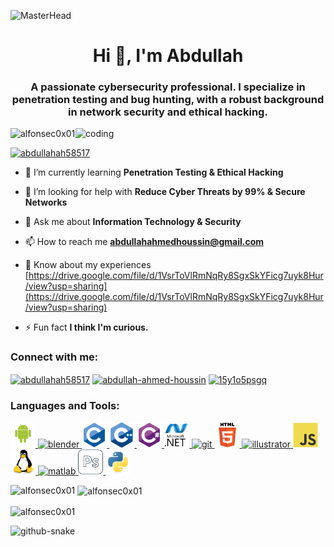 ![MasterHead](https://drive.google.com/file/d/1PukNMHgJhGPrJdHCc3CA4_0MDL8cz7VH/view?usp=drive_link)
<h1 align="center">Hi 👋, I'm Abdullah</h1>
<h3 align="center">A passionate cybersecurity professional. I specialize in penetration testing and bug hunting, with a robust background in network security and ethical hacking.</h3>
<img align="right" alt="coding" width="400" src="https://cdn.dribbble.com/users/1162077/screenshots/3848914/programmer.gif">

<p align="left"> <img src="https://komarev.com/ghpvc/?username=alfonsec0x01&label=Profile%20views&color=0e75b6&style=flat" alt="alfonsec0x01" /> </p>

<p align="left"> <a href="https://twitter.com/abdullahah58517" target="blank"><img src="https://img.shields.io/twitter/follow/abdullahah58517?logo=twitter&style=for-the-badge" alt="abdullahah58517" /></a> </p>

- 🌱 I’m currently learning **Penetration Testing & Ethical Hacking**

- 🤝 I’m looking for help with **Reduce Cyber Threats by 99% & Secure Networks**

- 💬 Ask me about **Information Technology & Security**

- 📫 How to reach me **abdullahahmedhoussin@gmail.com**

- 📄 Know about my experiences [https://drive.google.com/file/d/1VsrToVlRmNqRy8SgxSkYFicg7uyk8Hur/view?usp=sharing](https://drive.google.com/file/d/1VsrToVlRmNqRy8SgxSkYFicg7uyk8Hur/view?usp=sharing)

- ⚡ Fun fact **I think I'm curious.**

<h3 align="left">Connect with me:</h3>
<p align="left">
<a href="https://twitter.com/abdullahah58517" target="blank"><img align="center" src="https://raw.githubusercontent.com/rahuldkjain/github-profile-readme-generator/master/src/images/icons/Social/twitter.svg" alt="abdullahah58517" height="30" width="40" /></a>
<a href="https://linkedin.com/in/abdullah-ahmed-houssin" target="blank"><img align="center" src="https://raw.githubusercontent.com/rahuldkjain/github-profile-readme-generator/master/src/images/icons/Social/linked-in-alt.svg" alt="abdullah-ahmed-houssin" height="30" width="40" /></a>
<a href="https://fb.com/15y1o5psgq" target="blank"><img align="center" src="https://raw.githubusercontent.com/rahuldkjain/github-profile-readme-generator/master/src/images/icons/Social/facebook.svg" alt="15y1o5psgq" height="30" width="40" /></a>
</p>

<h3 align="left">Languages and Tools:</h3>
<p align="left"> <a href="https://developer.android.com" target="_blank" rel="noreferrer"> <img src="https://raw.githubusercontent.com/devicons/devicon/master/icons/android/android-original-wordmark.svg" alt="android" width="40" height="40"/> </a> <a href="https://www.blender.org/" target="_blank" rel="noreferrer"> <img src="https://download.blender.org/branding/community/blender_community_badge_white.svg" alt="blender" width="40" height="40"/> </a> <a href="https://www.cprogramming.com/" target="_blank" rel="noreferrer"> <img src="https://raw.githubusercontent.com/devicons/devicon/master/icons/c/c-original.svg" alt="c" width="40" height="40"/> </a> <a href="https://www.w3schools.com/cpp/" target="_blank" rel="noreferrer"> <img src="https://raw.githubusercontent.com/devicons/devicon/master/icons/cplusplus/cplusplus-original.svg" alt="cplusplus" width="40" height="40"/> </a> <a href="https://www.w3schools.com/cs/" target="_blank" rel="noreferrer"> <img src="https://raw.githubusercontent.com/devicons/devicon/master/icons/csharp/csharp-original.svg" alt="csharp" width="40" height="40"/> </a> <a href="https://dotnet.microsoft.com/" target="_blank" rel="noreferrer"> <img src="https://raw.githubusercontent.com/devicons/devicon/master/icons/dot-net/dot-net-original-wordmark.svg" alt="dotnet" width="40" height="40"/> </a> <a href="https://git-scm.com/" target="_blank" rel="noreferrer"> <img src="https://www.vectorlogo.zone/logos/git-scm/git-scm-icon.svg" alt="git" width="40" height="40"/> </a> <a href="https://www.w3.org/html/" target="_blank" rel="noreferrer"> <img src="https://raw.githubusercontent.com/devicons/devicon/master/icons/html5/html5-original-wordmark.svg" alt="html5" width="40" height="40"/> </a> <a href="https://www.adobe.com/in/products/illustrator.html" target="_blank" rel="noreferrer"> <img src="https://www.vectorlogo.zone/logos/adobe_illustrator/adobe_illustrator-icon.svg" alt="illustrator" width="40" height="40"/> </a> <a href="https://developer.mozilla.org/en-US/docs/Web/JavaScript" target="_blank" rel="noreferrer"> <img src="https://raw.githubusercontent.com/devicons/devicon/master/icons/javascript/javascript-original.svg" alt="javascript" width="40" height="40"/> </a> <a href="https://www.linux.org/" target="_blank" rel="noreferrer"> <img src="https://raw.githubusercontent.com/devicons/devicon/master/icons/linux/linux-original.svg" alt="linux" width="40" height="40"/> </a> <a href="https://www.mathworks.com/" target="_blank" rel="noreferrer"> <img src="https://upload.wikimedia.org/wikipedia/commons/2/21/Matlab_Logo.png" alt="matlab" width="40" height="40"/> </a> <a href="https://www.photoshop.com/en" target="_blank" rel="noreferrer"> <img src="https://raw.githubusercontent.com/devicons/devicon/master/icons/photoshop/photoshop-line.svg" alt="photoshop" width="40" height="40"/> </a> <a href="https://www.python.org" target="_blank" rel="noreferrer"> <img src="https://raw.githubusercontent.com/devicons/devicon/master/icons/python/python-original.svg" alt="python" width="40" height="40"/> </a> </p>

<p><img align="left" src="https://github-readme-stats.vercel.app/api/top-langs?username=alfonsec0x01&show_icons=true&locale=en&layout=compact" alt="alfonsec0x01" /></p>

<p>&nbsp;<img align="center" src="https://github-readme-stats.vercel.app/api?username=alfonsec0x01&show_icons=true&locale=en" alt="alfonsec0x01" /></p>

<p><img align="center" src="https://github-readme-streak-stats.herokuapp.com/?user=alfonsec0x01&" alt="alfonsec0x01" /></p>

<picture>
  <source media="(prefers-color-scheme: dark)" srcset="https://raw.githubusercontent.com/tobiasmeyhoefer/tobiasmeyhoefer/output/github-snake-dark.svg" />
  <source media="(prefers-color-scheme: light)" srcset="https://raw.githubusercontent.com/tobiasmeyhoefer/tobiasmeyhoefer/output/github-snake.svg" />
  <img alt="github-snake" src="https://raw.githubusercontent.com/tobiasmeyhoefer/tobiasmeyhoefer/output/github-snake.svg" />
</picture>
